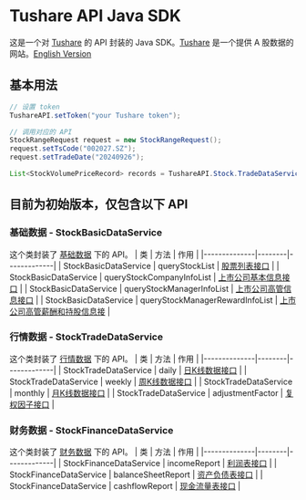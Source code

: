 # Tushare API Java SDK
这是一个对 [Tushare](https://tushare.pro/) 的 API 封装的 Java SDK。[Tushare](https://tushare.pro/) 是一个提供 A 股数据的网站。[English Version](./README_EN.md)

## 基本用法
```java
// 设置 token
TushareAPI.setToken("your Tushare token");

// 调用对应的 API
StockRangeRequest request = new StockRangeRequest();    
request.setTsCode("002027.SZ");
request.setTradeDate("20240926");

List<StockVolumePriceRecord> records = TushareAPI.Stock.TradeDataService.daily(request);
```

## 目前为初始版本，仅包含以下 API
### 基础数据 - StockBasicDataService
这个类封装了 [基础数据](https://tushare.pro/document/2?doc_id=24) 下的 API。
| 类 | 方法 | 作用 |
|--------------|--------|-------------|
| StockBasicDataService | queryStockList | [股票列表接口](https://tushare.pro/document/2?doc_id=25) |
| StockBasicDataService | queryStockCompanyInfoList | [上市公司基本信息接口](https://tushare.pro/document/2?doc_id=112) |
| StockBasicDataService | queryStockManagerInfoList | [上市公司高管信息接口](https://tushare.pro/document/2?doc_id=193) |
| StockBasicDataService | queryStockManagerRewardInfoList | [上市公司高管薪酬和持股信息接](https://tushare.pro/document/2?doc_id=194) |

### 行情数据 - StockTradeDataService
这个类封装了 [行情数据](https://tushare.pro/document/2?doc_id=15) 下的 API。
| 类 | 方法 | 作用 |
|--------------|--------|-------------|
| StockTradeDataService | daily | [日K线数据接口](https://tushare.pro/document/2?doc_id=27) |
| StockTradeDataService | weekly | [周K线数据接口](https://tushare.pro/document/2?doc_id=144) |
| StockTradeDataService | monthly | [月K线数据接口](https://tushare.pro/document/2?doc_id=145) |
| StockTradeDataService | adjustmentFactor | [复权因子接口](https://tushare.pro/document/2?doc_id=28) |

### 财务数据 - StockFinanceDataService
这个类封装了 [财务数据](https://tushare.pro/document/2?doc_id=16) 下的 API。
| 类 | 方法 | 作用 |
|--------------|--------|-------------|
| StockFinanceDataService | incomeReport | [利润表接口](https://tushare.pro/document/2?doc_id=33) |
| StockFinanceDataService | balanceSheetReport | [资产负债表接口](https://tushare.pro/document/2?doc_id=36) |
| StockFinanceDataService | cashflowReport | [现金流量表接口](https://tushare.pro/document/2?doc_id=44) |
